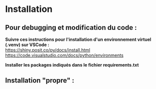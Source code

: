 # Installation

## Pour debugging et modification du code :
<b>Suivre ces instructions pour l'installation d'un environnement virtuel (.venv) sur VSCode :</b><br>
https://shiny.posit.co/py/docs/install.html
https://code.visualstudio.com/docs/python/environments

<b>Installer les packages indiqués dans le fichier requirements.txt</b><br>

## Installation "propre" : 
